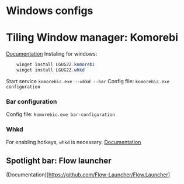 # Windows configs

# Tiling Window manager: Komorebi
[Documentation](https://lgug2z.github.io/komorebi)
Instaling for windows:
```powershell
    winget install LGUG2Z.komorebi
    winget install LGUG2Z.whkd
```
Start service `komorebic.exe --whkd --bar`
Config file: `komorebic.exe configuration`
### Bar configuration
Config file: `komorebic.exe bar-configuration`
### Whkd
For enabling hotkeys, `whkd` is necessary.
[Documentation](https://github.com/LGUG2Z/whkd)

## Spotlight bar: Flow launcher
(Documentation)[https://github.com/Flow-Launcher/Flow.Launcher]
